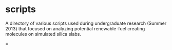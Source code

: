 scripts
======
A directory of various scripts used during undergraduate research (Summer 2013) that focused on analyzing potential renewable-fuel creating molecules on simulated silica slabs.

=
